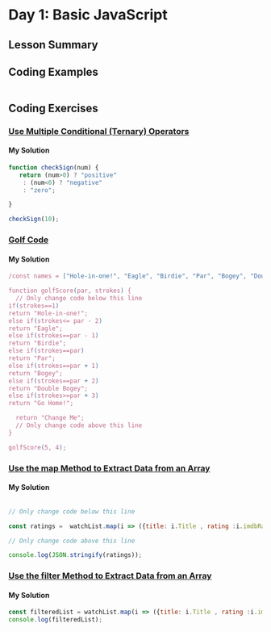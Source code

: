 
# Day 1: Basic JavaScript

## Lesson Summary



## Coding Examples

```javascript

```


## Coding Exercises

### [Use Multiple Conditional (Ternary) Operators](https://www.freecodecamp.org/learn/javascript-algorithms-and-data-structures/basic-javascript/use-multiple-conditional-ternary-operators)


#### My Solution


```javascript
function checkSign(num) {
   return (num>0) ? "positive" 
    : (num<0) ? "negative" 
    : "zero";

}

checkSign(10);
```
### [Golf Code](hhttps://www.freecodecamp.org/learn/javascript-algorithms-and-data-structures/basic-javascript/golf-code)

#### My Solution


```javascript
/const names = ["Hole-in-one!", "Eagle", "Birdie", "Par", "Bogey", "Double Bogey", "Go Home!"];

function golfScore(par, strokes) {
  // Only change code below this line
if(strokes==1)
return "Hole-in-one!";
else if(strokes<= par - 2)
return "Eagle";
else if(strokes==par - 1)
return "Birdie";
else if(strokes==par)
return "Par";
else if(strokes==par + 1)
return "Bogey";
else if(strokes==par + 2)
return "Double Bogey";
else if(strokes>=par + 3)
return "Go Home!";

  return "Change Me";
  // Only change code above this line
}

golfScore(5, 4);
```

### [Use the map Method to Extract Data from an Array](https://www.freecodecamp.org/learn/javascript-algorithms-and-data-structures/functional-programming/use-the-map-method-to-extract-data-from-an-array)

#### My Solution


```javascript

// Only change code below this line

const ratings =  watchList.map(i => ({title: i.Title , rating :i.imdbRating}));

// Only change code above this line

console.log(JSON.stringify(ratings));
```

### [Use the filter Method to Extract Data from an Array](https://www.freecodecamp.org/learn/javascript-algorithms-and-data-structures/functional-programming/use-the-filter-method-to-extract-data-from-an-array)

#### My Solution


```javascript
const filteredList = watchList.map(i => ({title: i.Title , rating :i.imdbRating})).filter(i => (+i.rating) >=8);
console.log(filteredList);
```